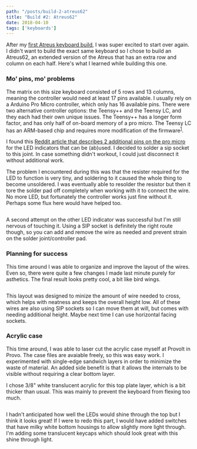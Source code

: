 ```yaml
---
path: "/posts/build-2-atreus62"
title: "Build #2: Atreus62"
date: 2018-04-10
tags: ['keyboards']
---
```


After my [first Atreus keyboard build](), I was super excited to start over again. I didn't want to build the exact same keyboard so I chose to build an Atreus62, an extended version of the Atreus that has an extra row and column on each half. Here's what I learned while building this one.

### Mo' pins, mo' problems

The matrix on this size keyboard consisted of 5 rows and 13 columns, meaning the controller would need at least 17 pins available. I usually rely on a Arduino Pro Micro controller, which only has 16 available pins. There were two alternative controller options: the Teensy++ and the Teensy LC, and they each had their own unique issues. The Teensy++ has a longer form factor, and has only half of on-board memory of a pro micro. The Teensy LC has an ARM-based chip and requires more modification of the firmware<sup>[1](https://github.com/qmk/qmk_firmware/blob/master/keyboards/chibios_test/teensy_lc_onekey/instructions.md)</sup>.

I found this [Reddit article that describes 2 additional pins on the pro micro]() for the LED indicators that can be (ab)used. I decided to solder a sip socket to this joint. In case something didn't workout, I could just disconnect it without additional work. 

The problem I encountered during this was that the resister required for the LED to function is very tiny, and soldering to it caused the whole thing to become unsoldered. I was eventually able to resolder the resistor but then it tore the solder pad off completely when working with it to connect the wire. No more LED, but fortunately the controller works just fine without it. Perhaps some flux here would have helped too.

![]()

A second attempt on the other LED indicator was successful but I'm still nervous of touching it. Using a SIP socket is definitely the right route though, so you can add and remove the wire as needed and prevent strain on the solder joint/controller pad. 

### Planning for success

This time around I was able to organize and improve the layout of the wires. Even so, there were quite a few changes I made last minute purely for asthetics. The final result looks pretty cool, a bit like bird wings.

![]()

This layout was designed to minize the amount of wire needed to cross, which helps with neatness and keeps the overall height low. All of these wires are also using SIP sockets so I can move them at will, but comes with needing additional height. Maybe next time I can use horizontal facing sockets. 

### Acrylic case

This time around, I was able to laser cut the acrylic case myself at Provolt in Provo. The case files are avaiable freely, so this was easy work. I experimented with single-edge sandwich layers in order to minimize the waste of material. An added side benefit is that it allows the internals to be visible without requiring a clear bottom layer. 

I chose 3/8" white translucent acrylic for this top plate layer, which is a bit thicker than usual. This was mainly to prevent the keyboard from flexing too much.

![]()

I hadn't anticipated how well the LEDs would shine through the top but I think it looks great! If I were to redo this part, I would have added switches that have milky white bottom housings to allow slightly more light through. I'm adding some translucent keycaps which should look great with this shine through light.